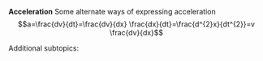 **Acceleration**
Some alternate ways of expressing acceleration
$$a=\frac{dv}{dt}=\frac{dv}{dx} \frac{dx}{dt}=\frac{d^{2}x}{dt^{2}}=v \frac{dv}{dx}$$

Additional subtopics:
```folder-index-content
```